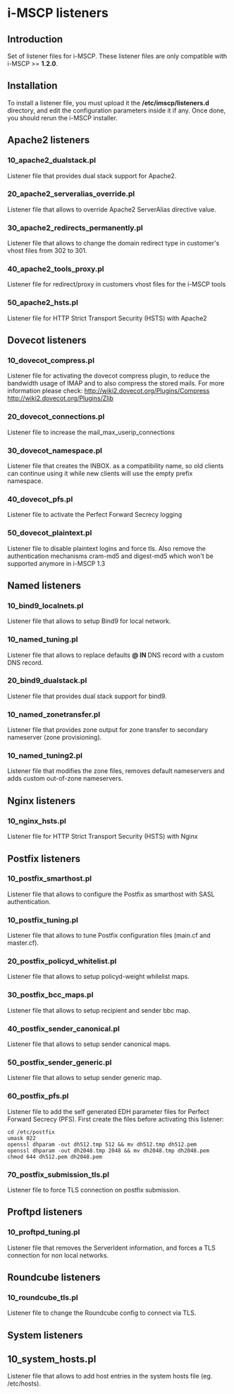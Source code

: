 # i-MSCP listeners

## Introduction

Set of listener files for i-MSCP. These listener files are only compatible with i-MSCP >= **1.2.0**.

## Installation

To install a listener file, you must upload it the **/etc/imscp/listeners.d** directory, and edit the configuration
parameters inside it if any. Once done, you should rerun the i-MSCP installer.

## Apache2 listeners

### 10_apache2_dualstack.pl

Listener file that provides dual stack support for Apache2.

### 20_apache2_serveralias_override.pl

Listener file that allows to override Apache2 ServerAlias directive value.

### 30_apache2_redirects_permanently.pl

Listener file that allows to change the domain redirect type in customer's vhost files from 302 to 301.

### 40_apache2_tools_proxy.pl

Listener file for redirect/proxy in customers vhost files for the i-MSCP tools

### 50_apache2_hsts.pl

Listener file for HTTP Strict Transport Security (HSTS) with Apache2

## Dovecot listeners

### 10_dovecot_compress.pl

Listener file for activating the dovecot compress plugin, to reduce the bandwidth usage of IMAP and to also compress
the stored mails. For more information please check: 
http://wiki2.dovecot.org/Plugins/Compress
http://wiki2.dovecot.org/Plugins/Zlib

### 20_dovecot_connections.pl

Listener file to increase the mail_max_userip_connections

### 30_dovecot_namespace.pl

Listener file that creates the INBOX. as a compatibility name, so old clients can continue using it while new clients 
will use the empty prefix namespace.

### 40_dovecot_pfs.pl

Listener file to activate the Perfect Forward Secrecy logging

### 50_dovecot_plaintext.pl

Listener file to disable plaintext logins and force tls.
Also remove the authentication mechanisms cram-md5 and digest-md5 which won't be supported anymore in i-MSCP 1.3

## Named listeners

### 10_bind9_localnets.pl

Listener file that allows to setup Bind9 for local network.

### 10_named_tuning.pl

Listener file that allows to replace defaults **@ IN <IP>** DNS record with a custom DNS record.

### 20_bind9_dualstack.pl

Listener file that provides dual stack support for bind9.

### 10_named_zonetransfer.pl

Listener file that provides zone output for zone transfer to secondary nameserver (zone provisioning).

### 10_named_tuning2.pl

Listener file that modifies the zone files, removes default nameservers and adds custom out-of-zone nameservers.

## Nginx listeners

### 10_nginx_hsts.pl

Listener file for HTTP Strict Transport Security (HSTS) with Nginx

## Postfix listeners

### 10_postfix_smarthost.pl

Listener file that allows to configure the Postfix as smarthost with SASL authentication.

### 10_postfix_tuning.pl

Listener file that allows to tune Postfix configuration files (main.cf and master.cf).

### 20_postfix_policyd_whitelist.pl

Listener file that allows to setup policyd-weight whilelist maps.

### 30_postfix_bcc_maps.pl

Listener file that allows to setup recipient and sender bbc map.

### 40_postfix_sender_canonical.pl

Listener file that allows to setup sender canonical maps.

### 50_postfix_sender_generic.pl

Listener file that allows to setup sender generic map.

### 60_postfix_pfs.pl

Listener file to add the self generated EDH parameter files for Perfect 
Forward Secrecy (PFS). First create the files before activating this listener:

```
cd /etc/postfix
umask 022
openssl dhparam -out dh512.tmp 512 && mv dh512.tmp dh512.pem
openssl dhparam -out dh2048.tmp 2048 && mv dh2048.tmp dh2048.pem
chmod 644 dh512.pem dh2048.pem
```

### 70_postfix_submission_tls.pl

Listener file to force TLS connection on postfix submission.

## Proftpd listeners

### 10_proftpd_tuning.pl

Listener file that removes the ServerIdent information, and forces a TLS 
connection for non local networks.

## Roundcube listeners

### 10_roundcube_tls.pl

Listener file to change the Roundcube config to connect via TLS.

## System listeners

## 10_system_hosts.pl

Listener file that allows to add host entries in the system hosts file (eg. /etc/hosts).
